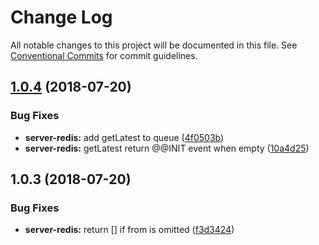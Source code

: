 # Change Log

All notable changes to this project will be documented in this file.
See [Conventional Commits](https://conventionalcommits.org) for commit guidelines.

<a name="1.0.4"></a>
## [1.0.4](https://github.com/tungv/events/compare/@heq/server-redis@1.0.3...@heq/server-redis@1.0.4) (2018-07-20)


### Bug Fixes

* **server-redis:** add getLatest to queue ([4f0503b](https://github.com/tungv/events/commit/4f0503b))
* **server-redis:** getLatest return @@INIT event when empty ([10a4d25](https://github.com/tungv/events/commit/10a4d25))




<a name="1.0.3"></a>
## 1.0.3 (2018-07-20)


### Bug Fixes

* **server-redis:** return [] if from is omitted ([f3d3424](https://github.com/tungv/events/commit/f3d3424))
